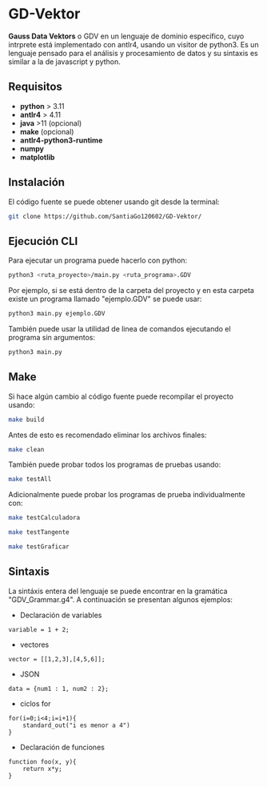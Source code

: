 # GD-Vektor

**Gauss Data Vektors** o GDV en un lenguaje de dominio específico, cuyo intrprete está implementado con antlr4, usando un visitor de python3.
Es un lenguaje pensado para el análisis y procesamiento de datos y su sintaxis es similar a la de javascript y python.

## **Requisitos**
* **python** > 3.11
* **antlr4** > 4.11
* **java** >11 (opcional)
* **make** (opcional)
* **antlr4-python3-runtime**
* **numpy**
* **matplotlib**

## **Instalación**
El código fuente se puede obtener usando git desde la terminal:
```bash
git clone https://github.com/SantiaGo120602/GD-Vektor/
```

## **Ejecución CLI**
Para ejecutar un programa puede hacerlo con python:

```bash
python3 <ruta_proyecto>/main.py <ruta_programa>.GDV
```

Por ejemplo, si se está dentro de la carpeta del proyecto y en esta carpeta existe un programa llamado "ejemplo.GDV" se puede usar:
```bash
python3 main.py ejemplo.GDV
```

También puede usar la utilidad de linea de comandos ejecutando el programa sin argumentos:
```bash
python3 main.py
```

## **Make**
Si hace algún cambio al código fuente puede recompilar el proyecto usando:
```bash
make build
```
Antes de esto es recomendado eliminar los archivos finales:
```bash
make clean
```
También puede probar todos los programas de pruebas usando:
```bash
make testAll
```
Adicionalmente puede probar los programas de prueba individualmente con:
```bash
make testCalculadora

make testTangente

make testGraficar
```

## **Sintaxis**
La sintáxis entera del lenguaje se puede encontrar en la gramática "GDV_Grammar.g4". A continuación se presentan algunos ejemplos:

* Declaración de variables
```
variable = 1 + 2;
```

* vectores
```
vector = [[1,2,3],[4,5,6]];
```

* JSON
```
data = {num1 : 1, num2 : 2};
```

* ciclos for
```
for(i=0;i<4;i=i+1){
    standard_out("i es menor a 4")    
}
```

* Declaración de funciones
```
function foo(x, y){
    return x*y;
}
```
